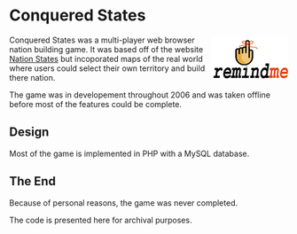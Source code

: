 # Conquered States
<img align="right" src="https://github.com/zethon/remindme/blob/master/www/images/logo2.gif">

Conquered States was a multi-player web browser nation building game. It was based off of the website [Nation States](https://www.nationstates.net/) but incoporated maps of the real world where users could select their own territory and build there nation.

The game was in developement throughout 2006 and was taken offline before most of the features could be complete. 

## Design

Most of the game is implemented in PHP with a MySQL database. 

## The End

Because of personal reasons, the game was never completed. 

The code is presented here for archival purposes.
